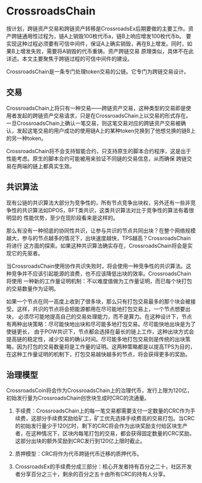 # CrossroadsChain

按计划，跨链资产交易和跨链资产转移是CrossroadsEx后期要做的主要工作。资产跨链通用性过程为，链A上销毁100枚代币a，链B上响应增发100枚代币b。
要实现这种过程必须要有可信中间件，保证A上确实销毁，再在B上增发。同时，如果B上增发失败，需要将A销毁的代币重铸。资产跨链交易
原理类似，具体不在此详述。本文主要聚焦于跨链过程的可信中间件的建设。

CrossroadsChain是一条专门处理token交易的公链。它专门为跨链交易设计。

## 交易

CrossroadsChain上将只有一种交易——跨链资产交易，这种类型的交易即是使用者发起的跨链资产交易请求，只是在CrossroadsChain上以交易的形式存在。
一旦CrossroadsChain上确认一笔交易，则这笔交易对应的跨链资产交易被确认，发起这笔交易的用户成功的使用链A上的某种token兑换到了他想兑换的链B上
的另一种token。

CrossroadsChain将不会支持智能合约，只支持原生的脚本合约程序，这是出于性能考虑。原生的脚本合约可能被用来验证不同链的交易信息，从而确保
跨链交易在两端的链上都真实生效。

## 共识算法

现有公链的共识算法大部分为竞争性的，所有节点竞争出块权，另外还有一些非竞争性的共识算法如DPOS，BFT类共识，这类共识算法对比于竞争性的算法有着很明显的
性能优势，至少在现阶段看来是这样的。

那么有没有一种彻底的协同性共识，让参与共识的节点共同出块？在整个网络规模越大，参与的节点越多的情况下，出块速度越快，TPS越高？CrossroadsChain将进行
这方面的探索。如果这种共识算法确实存在，CrossroadsChain将会是实现它的先驱者。

当CrossroadsChain使用协作共识失败时，将会使用一种竞争性的共识算法。这种竞争并不应该引起能源的浪费，也不应该降低出块的效率。CrossroadsChain将使用
一种新的工作量证明机制：不以难度值做为工作量证明，而已每个块打包的交易数量作为证明。

如果一个节点在同一高度上收到了很多块，那么只有打包交易最多的那个块会被接受。这样，共识的节点将会把能源都用在尽可能地打包交易上，一个节点想要出块，
必须尽可能地提高自己的交易处理能力，而不是算力。在这种设计下，节点有两种出块策略：尽可能快地出块和尽可能多地打包交易。尽可能快地出块是为了使链更长，
由于POW共识下，节点都会选择在最长的链上工作，这种出块方式会提高链的稳定性，减少交易的确认时间。尽可能多地打包交易则是传统的出块策略，因为打包的交易数量将是工作量的证明。这两种策略都是以提高TPS为目的，在这种工作量证明的机制下，打包交易越快越多的节点，将会获得更多的奖励。

## 治理模型

CrossroadsCoin将会作为CrossroadsChain上的治理代币，发行上限为120亿，初始发行量为CrossroadsChain创世块生成时CRC的流通量。

1. 手续费：CrossroadsChain上的每一笔交易都需要支付一定数量的CRC作为手续费，这部分手续费奖励给矿工，矿工优先选择手续费高的交易打包。当CRC的初始发行量少于120亿时，剩下的CRC将会作为出块奖励支付给区块生产者，在这种情况下，区块内每笔打包的交易，都会获得固定数量的CRC奖励。这部分出块的额外奖励到CRC发行到120亿上限时截止。

2. 质押模型：CRC将作为代币跨链代币迁移的质押代币。

3. CrossroadsEx的手续费分成三部分：核心开发者持有百分之二十，社区开发者分享百分之三十，剩余的百分之五十由所有CRC的持有人分享。
